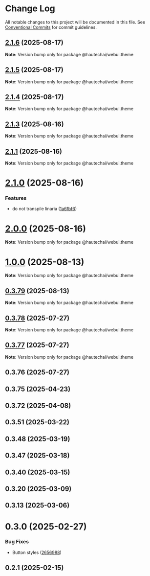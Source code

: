 # Change Log

All notable changes to this project will be documented in this file.
See [Conventional Commits](https://conventionalcommits.org) for commit guidelines.

## [2.1.6](https://github.com/HautechAI/webui/compare/@hautechai/webui.theme@2.1.5...@hautechai/webui.theme@2.1.6) (2025-08-17)

**Note:** Version bump only for package @hautechai/webui.theme

## [2.1.5](https://github.com/HautechAI/webui/compare/@hautechai/webui.theme@2.1.4...@hautechai/webui.theme@2.1.5) (2025-08-17)

**Note:** Version bump only for package @hautechai/webui.theme

## [2.1.4](https://github.com/HautechAI/webui/compare/@hautechai/webui.theme@2.1.3...@hautechai/webui.theme@2.1.4) (2025-08-17)

**Note:** Version bump only for package @hautechai/webui.theme

## [2.1.3](https://github.com/HautechAI/webui/compare/@hautechai/webui.theme@2.1.1...@hautechai/webui.theme@2.1.3) (2025-08-16)

**Note:** Version bump only for package @hautechai/webui.theme

## [2.1.1](https://github.com/HautechAI/webui/compare/@hautechai/webui.theme@2.1.0...@hautechai/webui.theme@2.1.1) (2025-08-16)

**Note:** Version bump only for package @hautechai/webui.theme

# [2.1.0](https://github.com/HautechAI/webui/compare/@hautechai/webui.theme@1.0.0...@hautechai/webui.theme@2.1.0) (2025-08-16)

### Features

- do not transpile linaria ([1a6fbf6](https://github.com/HautechAI/webui/commit/1a6fbf6353a0e5028040006b5045170cf83f1ba0))

# [2.0.0](https://github.com/HautechAI/webui/compare/@hautechai/webui.theme@1.0.0...@hautechai/webui.theme@2.0.0) (2025-08-16)

**Note:** Version bump only for package @hautechai/webui.theme

# [1.0.0](https://github.com/HautechAI/webui/compare/@hautechai/webui.theme@0.3.79...@hautechai/webui.theme@1.0.0) (2025-08-13)

**Note:** Version bump only for package @hautechai/webui.theme

## [0.3.79](https://github.com/HautechAI/webui/compare/@hautechai/webui.theme@0.3.78...@hautechai/webui.theme@0.3.79) (2025-08-13)

**Note:** Version bump only for package @hautechai/webui.theme

## [0.3.78](https://github.com/HautechAI/webui/compare/@hautechai/webui.theme@0.3.77...@hautechai/webui.theme@0.3.78) (2025-07-27)

**Note:** Version bump only for package @hautechai/webui.theme

## [0.3.77](https://github.com/HautechAI/webui/compare/@hautechai/webui.theme@0.3.76...@hautechai/webui.theme@0.3.77) (2025-07-27)

**Note:** Version bump only for package @hautechai/webui.theme

## 0.3.76 (2025-07-27)

## 0.3.75 (2025-04-23)

## 0.3.72 (2025-04-08)

## 0.3.51 (2025-03-22)

## 0.3.48 (2025-03-19)

## 0.3.47 (2025-03-18)

## 0.3.40 (2025-03-15)

## 0.3.20 (2025-03-09)

## 0.3.13 (2025-03-06)

# 0.3.0 (2025-02-27)

### Bug Fixes

- Button styles ([2656988](https://github.com/HautechAI/webui/commit/2656988763cfa46585598d7a8840805249487753))

## 0.2.1 (2025-02-15)
